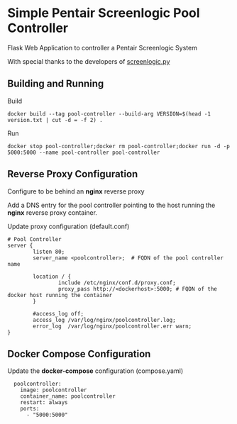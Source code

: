 # Simple Pentair Screenlogic Pool Controller

Flask Web Application to controller a Pentair Screenlogic System

With special thanks to the developers of [screenlogic.py](https://github.com/dieselrabbit/screenlogicpy/tree/master)


## Building and Running

Build
```
docker build --tag pool-controller --build-arg VERSION=$(head -1 version.txt | cut -d = -f 2) .
```

Run
```
docker stop pool-controller;docker rm pool-controller;docker run -d -p 5000:5000 --name pool-controller pool-controller
```

## Reverse Proxy Configuration

Configure to be behind an **nginx** reverse proxy

Add a DNS entry for the pool controller pointing to the host running the **nginx** reverse proxy container.

Update proxy configuration (default.conf)
```
# Pool Controller
server {
        listen 80;
        server_name <poolcontroller>;  # FQDN of the pool controller name

        location / {
                include /etc/nginx/conf.d/proxy.conf;
                proxy_pass http://<dockerhost>:5000; # FQDN of the docker host running the container
        }

        #access_log off;
        access_log /var/log/nginx/poolcontroller.log;
        error_log  /var/log/nginx/poolcontroller.err warn;
}
```

## Docker Compose Configuration

Update the **docker-compose** configuration (compose.yaml)
```
  poolcontroller:
    image: poolcontroller
    container_name: poolcontroller
    restart: always
    ports:
      - "5000:5000"
```
